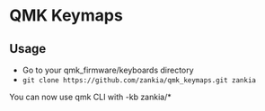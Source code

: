 # QMK Keymaps
## Usage
* Go to your qmk_firmware/keyboards directory
* `git clone https://github.com/zankia/qmk_keymaps.git zankia`

You can now use qmk CLI with -kb zankia/*
